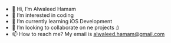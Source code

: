 - 👋 Hi, I’m Alwaleed Hamam
- 👀 I’m interested in coding
- 🌱 I’m currently learning iOS Development
- 💞️ I’m looking to collaborate on ne projects :)
- 📫 How to reach me? My email is alwaleed.hamam@gmail.com

<!---

--->
